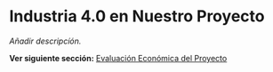 # Industria 4.0 en Nuestro Proyecto

*Añadir descripcíón.*


**Ver siguiente sección:** [Evaluación Económica del Proyecto](eva_economica.md)
